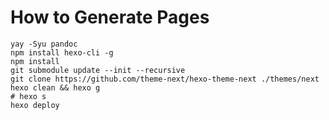 # How to Generate Pages

```shell
yay -Syu pandoc
npm install hexo-cli -g
npm install
git submodule update --init --recursive
git clone https://github.com/theme-next/hexo-theme-next ./themes/next
hexo clean && hexo g
# hexo s
hexo deploy
```
